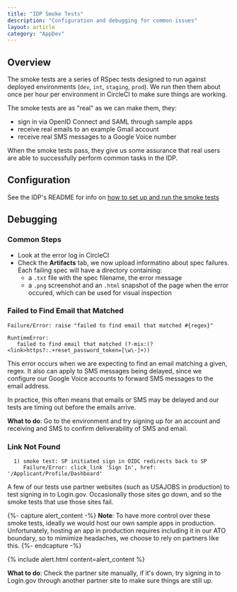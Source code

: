 ```yaml
---
title: "IDP Smoke Tests"
description: "Configuration and debugging for common issues"
layout: article
category: "AppDev"
---
```


## Overview

The smoke tests are a series of RSpec tests designed to run against deployed
environments (`dev`, `int`, `staging`, `prod`). We run then them about once per
hour per environment in CircleCI to make sure things are working.

The smoke tests are as "real" as we can make them, they:

- sign in via OpenID Connect and SAML through sample apps
- receive real emails to an example Gmail account
- receive real SMS messages to a Google Voice number

When the smoke tests pass, they give us some assurance that real users are able
to successfully perform common tasks in the IDP.

## Configuration

See the IDP's README for info on [how to set up and run the smoke tests][idpsmoke]

[idpsmoke]: https://github.com/18f/identity-idp#running-smoke-tests

## Debugging

### Common Steps

- Look at the error log in CircleCI
- Check the **Artifacts** tab, we now upload informatino about spec failures.
  Each failing spec will have a directory containing:
   - a `.txt` file with the spec filename, the error message
   - a `.png` screenshot and an `.html` snapshot of the page when the error
     occured, which can be used for visual inspection

### Failed to Find Email that Matched

```
Failure/Error: raise "failed to find email that matched #{regex}"

RuntimeError:
   failed to find email that matched (?-mix:(?<link>https?:.+reset_password_token=[\w\-]+))
```

This error occurs when we are expecting to find an email matching a given, regex.
It also can apply to SMS messages being delayed, since we configure our Google
Voice accounts to forward SMS messages to the email address.

In practice, this often means that emails or SMS may be delayed and
our tests are timing out before the emails arrive.

**What to do**: Go to the environment and try signing up for an account and
receiving and SMS to confirm deliverability of SMS and email.

### Link Not Found

```
  1) smoke test: SP initiated sign in OIDC redirects back to SP
     Failure/Error: click_link 'Sign In', href: '/Applicant/Profile/Dashboard'
```

A few of our tests use partner websites (such as USAJOBS in production) to test
signing in to Login.gov. Occasionally those sites go down, and so the smoke tests
that use those sites fail.


{%- capture alert_content -%}
**Note**: To have more control over these smoke tests, ideally we would
host our own sample apps in production. Unfortunately, hosting an app
in production requires including it in our ATO boundary, so to mimimize
headaches, we choose to rely on partners like this.
{%- endcapture -%}

{% include alert.html content=alert_content %}

**What to do**: Check the partner site manually, if it's down, try signing
in to Login.gov through another partner site to make sure things are still up.

